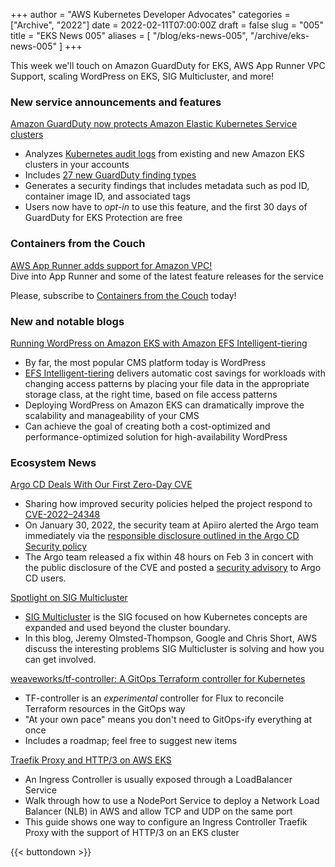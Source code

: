 +++
author = "AWS Kubernetes Developer Advocates"
categories = ["Archive", "2022"]
date = 2022-02-11T07:00:00Z
draft = false
slug = "005"
title = "EKS News 005"
aliases = [
    "/blog/eks-news-005",
    "/archive/eks-news-005"
]
+++

This week we'll touch on Amazon GuardDuty for EKS, AWS App Runner VPC Support, scaling WordPress on EKS, SIG Multicluster, and more!

### New service announcements and features

[Amazon GuardDuty now protects Amazon Elastic Kubernetes Service clusters](https://aws.amazon.com/about-aws/whats-new/2022/01/amazon-guardduty-elastic-kubernetes-service-clusters/)

* Analyzes [Kubernetes audit logs](https://docs.aws.amazon.com/eks/latest/userguide/control-plane-logs.html) from existing and new Amazon EKS clusters in your accounts
* Includes [27 new GuardDuty finding types](https://docs.aws.amazon.com/guardduty/latest/ug/guardduty_finding-types-kubernetes.html)
* Generates a security findings that includes metadata such as pod ID, container image ID, and associated tags
* Users now have to *opt-in* to use this feature, and the first 30 days of GuardDuty for EKS Protection are free

### Containers from the Couch

[AWS App Runner adds support for Amazon VPC!](https://youtu.be/7sL6BZ5t2Zg)  
Dive into App Runner and some of the latest feature releases for the service

Please, subscribe to [Containers from the Couch](https://www.youtube.com/containersfromthecouch) today!

### New and notable blogs

[Running WordPress on Amazon EKS with Amazon EFS Intelligent-tiering](https://aws.amazon.com/blogs/storage/running-wordpress-on-amazon-eks-with-amazon-efs-intelligent-tiering/)

* By far, the most popular CMS platform today is WordPress
* [EFS Intelligent-tiering](https://aws.amazon.com/blogs/aws/new-amazon-efs-intelligent-tiering-optimizes-costs-for-workloads-with-changing-access-patterns/) delivers automatic cost savings for workloads with changing access patterns by placing your file data in the appropriate storage class, at the right time, based on file access patterns
* Deploying WordPress on Amazon EKS can dramatically improve the scalability and manageability of your CMS
* Can achieve the goal of creating both a cost-optimized and performance-optimized solution for high-availability WordPress

### Ecosystem News

[Argo CD Deals With Our First Zero-Day CVE](https://blog.argoproj.io/argo-cd-deals-with-our-first-zero-day-cve-86e8fb158e8f)

* Sharing how improved security policies helped the project respond to [CVE-2022–24348](https://cve.mitre.org/cgi-bin/cvename.cgi?name=CVE-2022-24348)
* On January 30, 2022, the security team at Apiiro alerted the Argo team immediately via the [responsible disclosure outlined in the Argo CD Security policy](https://github.com/argoproj/argo-cd/blob/master/SECURITY.md#reporting-a-vulnerability)
* The Argo team released a fix within 48 hours on Feb 3 in concert with the public disclosure of the CVE and posted a [security advisory](https://github.com/argoproj/argo-cd/security/advisories/GHSA-63qx-x74g-jcr7) to Argo CD users.

[Spotlight on SIG Multicluster](https://kubernetes.io/blog/2022/02/07/sig-multicluster-spotlight-2022/)

* [SIG Multicluster](https://github.com/kubernetes/community/tree/master/sig-multicluster) is the SIG focused on how Kubernetes concepts are expanded and used beyond the cluster boundary.
* In this blog, Jeremy Olmsted-Thompson, Google and Chris Short, AWS discuss the interesting problems SIG Multicluster is solving and how you can get involved.

[weaveworks/tf-controller: A GitOps Terraform controller for Kubernetes](https://github.com/weaveworks/tf-controller)

* TF-controller is an *experimental* controller for Flux to reconcile Terraform resources in the GitOps way
* "At your own pace" means you don't need to GitOps-ify everything at once
* Includes a roadmap; feel free to suggest new items

[Traefik Proxy and HTTP/3 on AWS EKS](https://traefik.io/blog/traefik-proxy-and-http-3-on-aws-eks/)

* An Ingress Controller is usually exposed through a LoadBalancer Service
* Walk through how to use a NodePort Service to deploy a Network Load Balancer (NLB) in AWS and allow TCP and UDP on the same port
* This guide shows one way to configure an Ingress Controller Traefik Proxy with the support of HTTP/3 on an EKS cluster

{{< buttondown >}}
